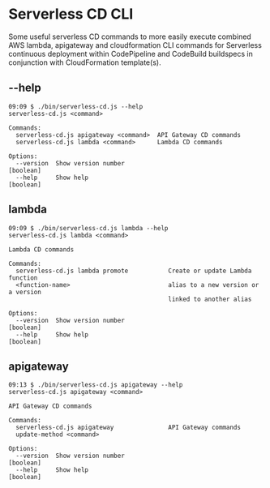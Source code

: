# Serverless CD CLI

Some useful serverless CD commands to more easily execute combined AWS lambda, apigateway and cloudformation CLI commands for Serverless continuous deployment within CodePipeline and CodeBuild buildspecs in conjunction with CloudFormation template(s).

## --help
```
09:09 $ ./bin/serverless-cd.js --help
serverless-cd.js <command>

Commands:
  serverless-cd.js apigateway <command>  API Gateway CD commands
  serverless-cd.js lambda <command>      Lambda CD commands

Options:
  --version  Show version number                                       [boolean]
  --help     Show help                                                 [boolean]
```

## lambda
```
09:09 $ ./bin/serverless-cd.js lambda --help
serverless-cd.js lambda <command>

Lambda CD commands

Commands:
  serverless-cd.js lambda promote           Create or update Lambda function
  <function-name>                           alias to a new version or a version
                                            linked to another alias

Options:
  --version  Show version number                                       [boolean]
  --help     Show help                                                 [boolean]
```

## apigateway
```
09:13 $ ./bin/serverless-cd.js apigateway --help
serverless-cd.js apigateway <command>

API Gateway CD commands

Commands:
  serverless-cd.js apigateway               API Gateway commands
  update-method <command>

Options:
  --version  Show version number                                       [boolean]
  --help     Show help                                                 [boolean]
```
